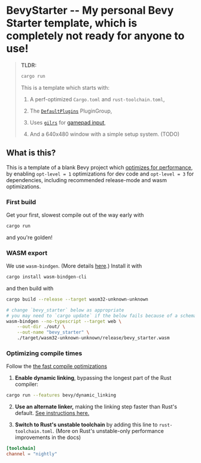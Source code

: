 # BevyStarter -- My personal Bevy Starter template, which is completely not ready for anyone to use!

> **TLDR:**
>
> ```sh
> cargo run
> ```
> 
> This is a template which starts with:
> 
> 1. A perf-optimized `Cargo.toml` and `rust-toolchain.toml`,
> 
> 2. The [`DefaultPlugins`](https://docs.rs/bevy/latest/bevy/struct.DefaultPlugins.html) PluginGroup,
>
> 3. Uses [`gilrs`](https://gitlab.com/gilrs-project/gilrs) for [gamepad input](https://bevy-cheatbook.github.io/input/gamepad.html), 
> 
> 4. And a 640x480 window with a simple setup system. (TODO)


## What is this?

This is a template of a blank Bevy project which [optimizes for performance](https://bevyengine.org/learn/quick-start/getting-started/setup/#compile-with-performance-optimizations), by enabling `opt-level = 1` optimizations for dev code and `opt-level = 3` for dependencies, including recommended release-mode and wasm optimizations.

### First build

Get your first, slowest compile out of the way early with

```sh
cargo run
```
and you're golden!

### WASM export

We use `wasm-bindgen`. (More details [here](https://bevy-cheatbook.github.io/platforms/wasm/webpage.html).) Install it with 

```sh
cargo install wasm-bindgen-cli
```

and then build with

```sh
cargo build --release --target wasm32-unknown-unknown

# change `bevy_starter` below as appropriate
# you may need to `cargo update` if the below fails because of a schema error
wasm-bindgen --no-typescript --target web \
    --out-dir ./out/ \
    --out-name "bevy_starter" \
    ./target/wasm32-unknown-unknown/release/bevy_starter.wasm
```

### Optimizing compile times 

Follow the  [the fast compile optimizations](https://bevyengine.org/learn/quick-start/getting-started/setup/#enable-fast-compiles-optional)
 

1. **Enable dynamic linking**, bypassing the longest part of the Rust compiler:

```sh
cargo run --features bevy/dynamic_linking
```

2. **Use an alternate linker,** making the linking step faster than Rust's default. [See instructions here.](https://bevyengine.org/learn/quick-start/getting-started/setup/#alternative-linkers)

3. **Switch to Rust's unstable toolchain** by adding this line to `rust-toolchain.toml`. (More on Rust's unstable-only performance improvements in the docs)

```toml
[toolchain]
channel = "nightly"
```
